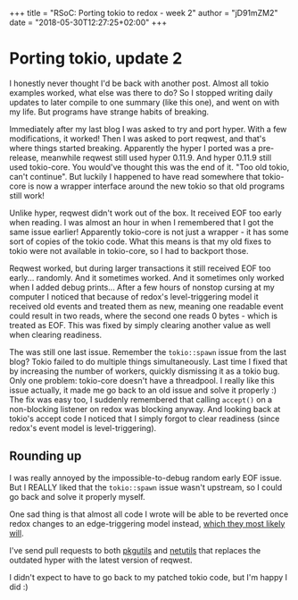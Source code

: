 +++
title = "RSoC: Porting tokio to redox - week 2"
author = "jD91mZM2"
date = "2018-05-30T12:27:25+02:00"
+++

# Porting tokio, update 2

I honestly never thought I'd be back with another post.
Almost all tokio examples worked, what else was there to do?
So I stopped writing daily updates to later compile to one summary (like this one), and went on with my life.
But programs have strange habits of breaking.

Immediately after my last blog I was asked to try and port hyper.
With a few modifications, it worked!
Then I was asked to port reqwest, and that's where things started breaking.
Apparently the hyper I ported was a pre-release, meanwhile reqwest still used hyper 0.11.9.
And hyper 0.11.9 still used tokio-core.
You would've thought this was the end of it. "Too old tokio, can't continue".
But luckily I happened to have read somewhere that tokio-core is now a wrapper interface around the new tokio
so that old programs still work!

Unlike hyper, reqwest didn't work out of the box. It received EOF too early when reading.
I was almost an hour in when I remembered that I got the same issue earlier!
Apparently tokio-core is not just a wrapper - it has some sort of copies of the tokio code.
What this means is that my old fixes to tokio were not available in tokio-core, so I had to backport those.

Reqwest worked, but during larger transactions it still received EOF too early... randomly.
And it sometimes worked. And it sometimes only worked when I added debug prints...
After a few hours of nonstop cursing at my computer I noticed that because of redox's level-triggering model it
received old events and treated them as new, meaning one readable event could result in two reads,
where the second one reads 0 bytes - which is treated as EOF.
This was fixed by simply clearing another value as well when clearing readiness.

The was still one last issue. Remember the `tokio::spawn` issue from the last blog?
Tokio failed to do multiple things simultaneously.
Last time I fixed that by increasing the number of workers, quickly dismissing it as a tokio bug.
Only one problem: tokio-core doesn't have a threadpool.
I really like this issue actually, it made me go back to an old issue and solve it properly :)
The fix was easy too, I suddenly remembered that calling `accept()` on a non-blocking listener on redox was blocking anyway.
And looking back at tokio's accept code I noticed that I simply forgot to clear readiness (since redox's event model is level-triggering).

## Rounding up

I was really annoyed by the impossible-to-debug random early EOF issue.
But I REALLY liked that the `tokio::spawn` issue wasn't upstream,
so I could go back and solve it properly myself.

One sad thing is that almost all code I wrote will be able to be reverted once
redox changes to an edge-triggering model instead,
[which they most likely will](https://github.com/redox-os/netstack/issues/27).

I've send pull requests to both [pkgutils](https://github.com/redox-os/pkgutils/pull/28) and [netutils](https://github.com/redox-os/netutils/pull/33)
that replaces the outdated hyper with the latest version of reqwest.

I didn't expect to have to go back to my patched tokio code, but I'm happy I did :)

